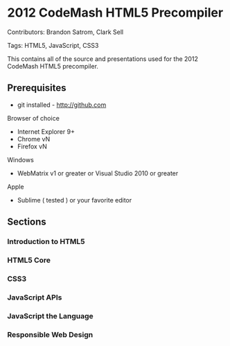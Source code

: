 # 2012 CodeMash HTML5 Precompiler
Contributors: Brandon Satrom, Clark Sell

Tags: HTML5, JavaScript, CSS3

This contains all of the source and presentations used for the 2012 CodeMash HTML5 precompiler.

## Prerequisites

* git installed - http://github.com

Browser of choice

* Internet Explorer 9+
* Chrome vN
* Firefox vN

Windows

* WebMatrix v1 or greater or Visual Studio 2010 or greater

Apple

* Sublime ( tested ) or your favorite editor

## Sections

### Introduction to HTML5

### HTML5 Core

### CSS3

### JavaScript APIs

### JavaScript the Language

### Responsible Web Design